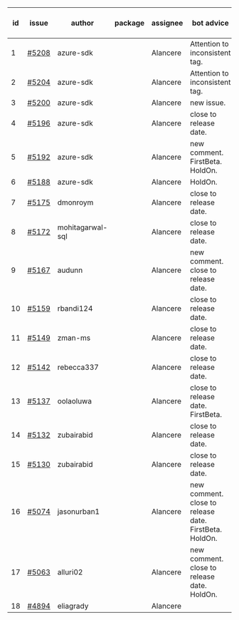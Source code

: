 | id | issue | author | package | assignee | bot advice | created date of issue | target release date | date from target |
| ------ | ------ | ------ | ------ | ------ | ------ | ------ | ------ | :-----: |
| 1 | [#5208](https://github.com/Azure/sdk-release-request/issues/5208) | azure-sdk |  | Alancere | Attention to inconsistent tag. | 05-15 | 06-21 |  |
| 2 | [#5204](https://github.com/Azure/sdk-release-request/issues/5204) | azure-sdk |  | Alancere | Attention to inconsistent tag. | 05-15 | 06-21 |  |
| 3 | [#5200](https://github.com/Azure/sdk-release-request/issues/5200) | azure-sdk |  | Alancere | new issue. | 05-14 | 06-21 |  |
| 4 | [#5196](https://github.com/Azure/sdk-release-request/issues/5196) | azure-sdk |  | Alancere | close to release date. | 05-09 | 05-24 | 2 |
| 5 | [#5192](https://github.com/Azure/sdk-release-request/issues/5192) | azure-sdk |  | Alancere | new comment. FirstBeta. HoldOn. | 05-09 | fail to get. |  |
| 6 | [#5188](https://github.com/Azure/sdk-release-request/issues/5188) | azure-sdk |  | Alancere | HoldOn. | 05-08 | 06-21 |  |
| 7 | [#5175](https://github.com/Azure/sdk-release-request/issues/5175) | dmonroym |  | Alancere | close to release date. | 04-30 | 05-24 | 2 |
| 8 | [#5172](https://github.com/Azure/sdk-release-request/issues/5172) | mohitagarwal-sql |  | Alancere | close to release date. | 04-30 | 05-24 | 2 |
| 9 | [#5167](https://github.com/Azure/sdk-release-request/issues/5167) | audunn |  | Alancere | new comment. close to release date. | 04-29 | 05-24 | 2 |
| 10 | [#5159](https://github.com/Azure/sdk-release-request/issues/5159) | rbandi124 |  | Alancere | close to release date. | 04-24 | 05-24 | 2 |
| 11 | [#5149](https://github.com/Azure/sdk-release-request/issues/5149) | zman-ms |  | Alancere | close to release date. | 04-24 | 05-24 | 2 |
| 12 | [#5142](https://github.com/Azure/sdk-release-request/issues/5142) | rebecca337 |  | Alancere | close to release date. | 04-23 | 05-24 | 2 |
| 13 | [#5137](https://github.com/Azure/sdk-release-request/issues/5137) | oolaoluwa |  | Alancere | close to release date. FirstBeta. | 04-16 | 05-24 | 2 |
| 14 | [#5132](https://github.com/Azure/sdk-release-request/issues/5132) | zubairabid |  | Alancere | close to release date. | 04-12 | 05-24 | 2 |
| 15 | [#5130](https://github.com/Azure/sdk-release-request/issues/5130) | zubairabid |  | Alancere | close to release date. | 04-12 | 05-24 | 2 |
| 16 | [#5074](https://github.com/Azure/sdk-release-request/issues/5074) | jasonurban1 |  | Alancere | new comment. close to release date. FirstBeta. HoldOn. | 03-22 | 05-24 | 2 |
| 17 | [#5063](https://github.com/Azure/sdk-release-request/issues/5063) | alluri02 |  | Alancere | new comment. close to release date. HoldOn. | 03-20 | 05-24 | 2 |
| 18 | [#4894](https://github.com/Azure/sdk-release-request/issues/4894) | eliagrady |  | Alancere |  | 01-18 | 04-26 |  |
